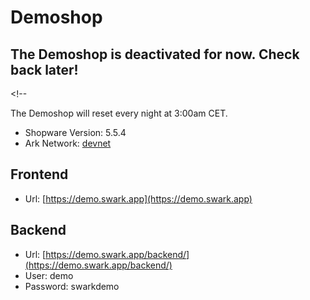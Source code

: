 # Demoshop

## The Demoshop is deactivated for now. Check back later!

&lt;!--

The Demoshop will reset every night at 3:00am CET.

* Shopware Version: 5.5.4
* Ark Network: [devnet](https://dexplorer.ark.io/)

## Frontend

* Url: [https://demo.swark.app](https://demo.swark.app)

## Backend

* Url: [https://demo.swark.app/backend/](https://demo.swark.app/backend/)
* User: demo
* Password: swarkdemo

